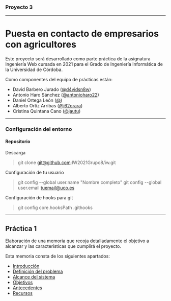 ### Proyecto 3

---

# Puesta en contacto de empresarios con agricultores

Este proyecto será desarrollado como parte práctica de la asignatura Ingeniería Web cursada en 2021 para el Grado de Ingeniería Informática de la Universidad de Córdoba.

Como componentes del equipo de prácticas están:

* David Barbero Jurado ([@d4vidsn8w](https://github.com/d4vidsn8w))
* Antonio Haro Sánchez ([@antonioharo22](https://github.com/antonioharo22))
* Daniel Ortega León ([@](https://github.com/))
* Alberto Ortíz Arribas ([@i62orara](https://github.com/i62orara))
* Cristina Quintana Cano ([@jautu](https://github.com/jautu))

---

### Configuración del entorno

#### Repositorio

Descarga

> git clone git@github.com:IW2021Grupo8/iw.git

Configuración de tu usuario

> git config --global user.name "Nombre completo"
> git config --global user.email tuemail@uco.es

Configuración de hooks para git

> git config core.hooksPath .githooks

---

## Práctica 1

Elaboración de una memoria que recoja detalladamente el objetivo a alcanzar y las características que cumplirá el proyecto.

Esta memoria consta de los siguientes apartados:

* [Introducción](./docs/01-intro.md)
* [Definición del problema](./docs/02-)
* [Alcance del sistema](./docs/03-)
* [Objetivos](./docs/04-)
* [Antecedentes](./docs/05-)
* [Recursos](./docs/06-)
